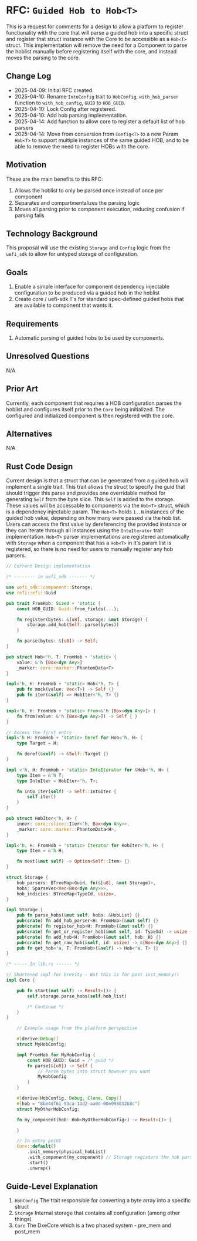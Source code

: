# RFC: `Guided Hob to Hob<T>`

This is a request for comments for a design to allow a platform to register functionality with the core that will parse
a guided hob into a specific struct and register that struct instance with the Core to be accessible as a `Hob<T>`
struct. This implementation will remove the need for a Component to parse the hoblist manually before registering
itself with the core, and instead moves the parsing to the core.

## Change Log

- 2025-04-09: Initial RFC created.
- 2025-04-10: Rename `IntoConfig` trait to `HobConfig`, `with_hob_parser` function to `with_hob_config`, `GUID` to
  `HOB_GUID`.
- 2025-04-10: Lock Config after registered.
- 2025-04-10: Add hob parsing implementation.
- 2025-04-14: Add function to allow core to register a default list of hob parsers
- 2025-04-14: Move from conversion from `Config<T>` to a new Param `Hob<T>` to support multiple instances of the same
  guided HOB, and to be able to remove the need to register HOBs with the core.

## Motivation

These are the main benefits to this RFC:

1. Allows the hoblist to only be parsed once instead of once per component
2. Separates and compartmentalizes the parsing logic
3. Moves all parsing prior to component execution, reducing confusion if parsing fails

## Technology Background

This proposal will use the existing `Storage` and `Config` logic from the `uefi_sdk` to allow for untyped storage of configuration.

## Goals

1. Enable a simple interface for component dependency injectable configuration to be produced via a guided hob in the
   hoblist
2. Create core / uefi-sdk `T`'s for standard spec-defined guided hobs that are available to component that wants it.

## Requirements

1. Automatic parsing of guided hobs to be used by components.

## Unresolved Questions

N/A

## Prior Art

Currently, each component that requires a HOB configuration parses the hoblist and configures itself prior to the
`Core` being initialized. The configured and initialized component is then registered with the core.

## Alternatives

N/A

## Rust Code Design

Current design is that a struct that can be generated from a guided hob will implement a single trait. This trait
allows the struct to specify the guid that should trigger this parse and provides one overridable method for
generating `Self` from the byte slice. This `Self` is added to the storage. These values will be accessable to
components via the `Hob<T>` struct, which is a dependency injectable param. The `Hob<T>` holds `1..N` instances of
the guided hob value, depending on how many were passed via the hob list. Users can access the first value by
dereferencing the provided instance or they can iterate through all instances using the `IntoIterator` trait
implementation. `Hob<T>` parser implementations are registered automatically with `Storage` when a component that has
a `Hob<T>` in it's param list is registered, so there is no need for users to manually register any hob parsers.

```rust
// Current Design implementation

/* -------- in uefi_sdk ------- */

use uefi_sdk::component::Storage;
use refi::efi::Guid

pub trait FromHob: Sized + 'static {
    const HOB_GUID: Guid::from_fields(...);

    fn register(bytes: &[u8], storage: &mut Storage) {
        storage.add_hob(Self::parse(bytes))
    }

    fn parse(bytes: &[u8]) -> Self;
}

pub struct Hob<'h, T: FromHob + 'static> {
    value: &'h [Box<dyn Any>]
    _marker: core::marker::PhantomData<T>
}

impl<'h, H: FromHob + 'static> Hob<'h, T> {
    pub fn mock(value: Vec<T>) -> Self {}
    pub fn iter(&self) => HobIter<'h, T> {}
}

impl<'h, H: FromHob + 'static> From<&'h [Box<dyn Any>]> {
    fn from(value: &'h [Box<dyn Any>]) -> Self { }
}

// Access the first entry
impl<'h H: FromHob + 'static> Deref for Hob<'h, H> {
    type Target = H;

    fn deref(&self) -> &Self::Target {}
}

impl <'h, H: FromHob + 'static> IntoIterator for &Hob<'h, H> {
    type Item = &'h T;
    type IntoIter = HobIter<'h, T>;

    fn into_iter(self) -> Self::IntoIter {
        self.iter()
    }
}

pub struct HobIter<'h, H> {
    inner: core::slice::Iter<'h, Box<dyn Any>>,
    _marker: core::marker::PhantomData<H>,
}

impl<'h, H: FromHob + 'static> Iterator for HobIter<'h, H> {
    type Item = &'h H;

    fn next(&mut self) -> Option<Self::Item> {}
}

struct Storage {
    hob_parsers: BTreeMap<Guid, fn(&[u8], &mut Storage)>,
    hobs: SparseVec<Vec<Box<dyn Any>>>,
    hob_indicies: BTreeMap<TypeId, usize>,
}

impl Storage {
    pub fn parse_hobs(&mut self, hobs: &HobList) {}
    pub(crate) fn add_hob_parser<H: FromHob>(&mut self) {}
    pub(crate) fn register_hob<H: FromHob>(&mut self) {}
    pub(crate) fn get_or_register_hob(&mut self, id: TypeId) -> usize {}
    pub(crate) fn add_hob<H: FromHob>(&mut self, hob: H) {}
    pub(crate) fn get_raw_hob(&self, id: usize) -> &[Box<dyn Any>] {}
    pub fn get_hob<'a, T: FromHob>(&self) -> Hob<'a, T> {}
}

/* ----- In lib.rs ------ */

// Shortened impl for brevity - But this is for post init_memory()
impl Core {

    pub fn start(mut self) -> Result<()> {
        self.storage.parse_hobs(self.hob_list)

        /* Continue */
    }
}
```

``` rust
    // Example usage from the platform perspective

    #[derive(Debug)]
    struct MyHobConfig;

    impl FromHob for MyHobConfig {
        const HOB_GUID: Guid = /* guid */
        fn parse(&[u8]) -> Self {
            // Parse bytes into struct however you want
            MyHobConfig
        }
    }

    #[derive(HobConfig, Debug, Clone, Copy)]
    #[hob = "8be4df61-93ca-11d2-aa0d-00e098032b8c"]
    struct MyOtherHobConfig;

    fn my_component(hob: Hob<MyOtherHobConfig>) -> Result<()> {

    }

    // In entry point
    Core::default()
        .init_memory(physical_hobList)
        .with_component(my_component) // Storage registers the hob parser for `MyOtherHobConfig`, which will run
        .start()
        .unwrap()
```

## Guide-Level Explanation

1. `HobConfig` The trait responsible for converting a byte array into a specific struct
2. `Storage` Internal storage that contains all configuration (among other things)
3. `Core` The DxeCore which is a two phased system - pre_mem and post_mem
